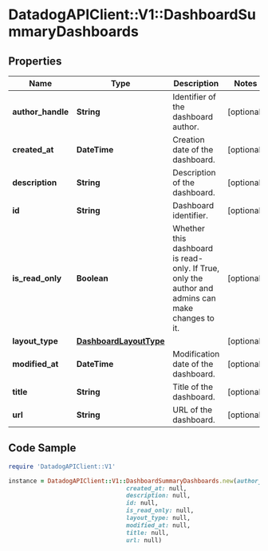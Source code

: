 # DatadogAPIClient::V1::DashboardSummaryDashboards

## Properties

Name | Type | Description | Notes
------------ | ------------- | ------------- | -------------
**author_handle** | **String** | Identifier of the dashboard author. | [optional] 
**created_at** | **DateTime** | Creation date of the dashboard. | [optional] 
**description** | **String** | Description of the dashboard. | [optional] 
**id** | **String** | Dashboard identifier. | [optional] 
**is_read_only** | **Boolean** | Whether this dashboard is read-only. If True, only the author and admins can make changes to it. | [optional] 
**layout_type** | [**DashboardLayoutType**](DashboardLayoutType.md) |  | [optional] 
**modified_at** | **DateTime** | Modification date of the dashboard. | [optional] 
**title** | **String** | Title of the dashboard. | [optional] 
**url** | **String** | URL of the dashboard. | [optional] 

## Code Sample

```ruby
require 'DatadogAPIClient::V1'

instance = DatadogAPIClient::V1::DashboardSummaryDashboards.new(author_handle: null,
                                 created_at: null,
                                 description: null,
                                 id: null,
                                 is_read_only: null,
                                 layout_type: null,
                                 modified_at: null,
                                 title: null,
                                 url: null)
```


